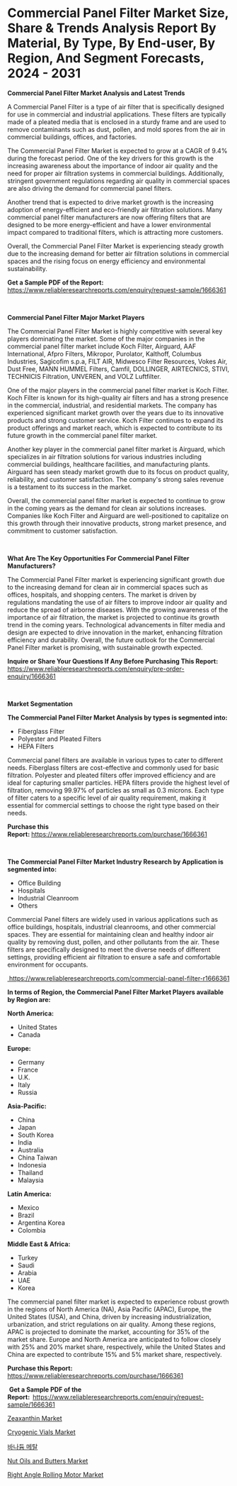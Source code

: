 <p><h1>Commercial Panel Filter Market Size, Share & Trends Analysis Report By Material, By Type, By End-user, By Region, And Segment Forecasts, 2024 - 2031</h1></p><p><strong>Commercial Panel Filter Market Analysis and Latest Trends</strong></p>
<p><p>A Commercial Panel Filter is a type of air filter that is specifically designed for use in commercial and industrial applications. These filters are typically made of a pleated media that is enclosed in a sturdy frame and are used to remove contaminants such as dust, pollen, and mold spores from the air in commercial buildings, offices, and factories.</p><p>The Commercial Panel Filter Market is expected to grow at a CAGR of 9.4% during the forecast period. One of the key drivers for this growth is the increasing awareness about the importance of indoor air quality and the need for proper air filtration systems in commercial buildings. Additionally, stringent government regulations regarding air quality in commercial spaces are also driving the demand for commercial panel filters.</p><p>Another trend that is expected to drive market growth is the increasing adoption of energy-efficient and eco-friendly air filtration solutions. Many commercial panel filter manufacturers are now offering filters that are designed to be more energy-efficient and have a lower environmental impact compared to traditional filters, which is attracting more customers.</p><p>Overall, the Commercial Panel Filter Market is experiencing steady growth due to the increasing demand for better air filtration solutions in commercial spaces and the rising focus on energy efficiency and environmental sustainability.</p></p>
<p><strong>Get a Sample PDF of the Report:&nbsp;</strong> <a href="https://www.reliableresearchreports.com/enquiry/request-sample/1666361">https://www.reliableresearchreports.com/enquiry/request-sample/1666361</a></p>
<p>&nbsp;</p>
<p><strong>Commercial Panel Filter Major Market Players</strong></p>
<p><p>The Commercial Panel Filter Market is highly competitive with several key players dominating the market. Some of the major companies in the commercial panel filter market include Koch Filter, Airguard, AAF International, Afpro Filters, Mikropor, Purolator, Kalthoff, Columbus Industries, Sagicofim s.p.a, FILT AIR, Midwesco Filter Resources, Vokes Air, Dust Free, MANN HUMMEL Filters, Camfil, DOLLINGER, AIRTECNICS, STIVI, TECHNICIS Filtration, UNVEREN, and VOLZ Luftfilter.</p><p>One of the major players in the commercial panel filter market is Koch Filter. Koch Filter is known for its high-quality air filters and has a strong presence in the commercial, industrial, and residential markets. The company has experienced significant market growth over the years due to its innovative products and strong customer service. Koch Filter continues to expand its product offerings and market reach, which is expected to contribute to its future growth in the commercial panel filter market.</p><p>Another key player in the commercial panel filter market is Airguard, which specializes in air filtration solutions for various industries including commercial buildings, healthcare facilities, and manufacturing plants. Airguard has seen steady market growth due to its focus on product quality, reliability, and customer satisfaction. The company's strong sales revenue is a testament to its success in the market.</p><p>Overall, the commercial panel filter market is expected to continue to grow in the coming years as the demand for clean air solutions increases. Companies like Koch Filter and Airguard are well-positioned to capitalize on this growth through their innovative products, strong market presence, and commitment to customer satisfaction.</p></p>
<p>&nbsp;</p>
<p><strong>What Are The Key Opportunities For Commercial Panel Filter Manufacturers?</strong></p>
<p><p>The Commercial Panel Filter market is experiencing significant growth due to the increasing demand for clean air in commercial spaces such as offices, hospitals, and shopping centers. The market is driven by regulations mandating the use of air filters to improve indoor air quality and reduce the spread of airborne diseases. With the growing awareness of the importance of air filtration, the market is projected to continue its growth trend in the coming years. Technological advancements in filter media and design are expected to drive innovation in the market, enhancing filtration efficiency and durability. Overall, the future outlook for the Commercial Panel Filter market is promising, with sustainable growth expected.</p></p>
<p><strong>Inquire or Share Your Questions If Any Before Purchasing This Report:</strong> <a href="https://www.reliableresearchreports.com/enquiry/pre-order-enquiry/1666361">https://www.reliableresearchreports.com/enquiry/pre-order-enquiry/1666361</a></p>
<p>&nbsp;</p>
<p><strong>Market Segmentation</strong></p>
<p><strong>The Commercial Panel Filter Market Analysis by types is segmented into:</strong></p>
<p><ul><li>Fiberglass Filter</li><li>Polyester and Pleated Filters</li><li>HEPA Filters</li></ul></p>
<p><p>Commercial panel filters are available in various types to cater to different needs. Fiberglass filters are cost-effective and commonly used for basic filtration. Polyester and pleated filters offer improved efficiency and are ideal for capturing smaller particles. HEPA filters provide the highest level of filtration, removing 99.97% of particles as small as 0.3 microns. Each type of filter caters to a specific level of air quality requirement, making it essential for commercial settings to choose the right type based on their needs.</p></p>
<p><strong>Purchase this Report:&nbsp;</strong><a href="https://www.reliableresearchreports.com/purchase/1666361">https://www.reliableresearchreports.com/purchase/1666361</a></p>
<p>&nbsp;</p>
<p><strong>The Commercial Panel Filter Market Industry Research by Application is segmented into:</strong></p>
<p><ul><li>Office Building</li><li>Hospitals</li><li>Industrial Cleanroom</li><li>Others</li></ul></p>
<p><p>Commercial Panel filters are widely used in various applications such as office buildings, hospitals, industrial cleanrooms, and other commercial spaces. They are essential for maintaining clean and healthy indoor air quality by removing dust, pollen, and other pollutants from the air. These filters are specifically designed to meet the diverse needs of different settings, providing efficient air filtration to ensure a safe and comfortable environment for occupants.</p></p>
<p><a href="https://www.reliableresearchreports.com/commercial-panel-filter-r1666361">&nbsp;https://www.reliableresearchreports.com/commercial-panel-filter-r1666361</a></p>
<p><strong>In terms of Region, the Commercial Panel Filter Market Players available by Region are:</strong></p>
<p>
    <p> <strong> North America: </strong>
        <ul>
            <li>United States</li>
            <li>Canada</li>
        </ul>
        </p> 
    <p> <strong> Europe: </strong>
        <ul>
            <li>Germany</li>
            <li>France</li>
            <li>U.K.</li>
            <li>Italy</li>
            <li>Russia</li>
        </ul>
        </p> 
    <p> <strong> Asia-Pacific: </strong>
        <ul>
            <li>China</li>
            <li>Japan</li>
            <li>South Korea</li>
            <li>India</li>
            <li>Australia</li>
            <li>China Taiwan</li>
            <li>Indonesia</li>
            <li>Thailand</li>
            <li>Malaysia</li>
        </ul>
        </p> 
    <p> <strong> Latin America: </strong>
        <ul>
            <li>Mexico</li>
            <li>Brazil</li>
            <li>Argentina Korea</li>
            <li>Colombia</li>
        </ul>
        </p> 
    <p> <strong> Middle East & Africa: </strong>
        <ul>
            <li>Turkey</li>
            <li>Saudi</li>
            <li>Arabia</li>
            <li>UAE</li>
            <li>Korea</li>
        </ul>
    </p>
    </p>
<p><p>The commercial panel filter market is expected to experience robust growth in the regions of North America (NA), Asia Pacific (APAC), Europe, the United States (USA), and China, driven by increasing industrialization, urbanization, and strict regulations on air quality. Among these regions, APAC is projected to dominate the market, accounting for 35% of the market share. Europe and North America are anticipated to follow closely with 25% and 20% market share, respectively, while the United States and China are expected to contribute 15% and 5% market share, respectively.</p></p>
<p><strong>Purchase this Report: </strong><a href="https://www.reliableresearchreports.com/purchase/1666361">https://www.reliableresearchreports.com/purchase/1666361</a></p>
<p>&nbsp;<strong>Get a Sample PDF of the Report:&nbsp;&nbsp;</strong><a href="https://www.reliableresearchreports.com/enquiry/request-sample/1666361">https://www.reliableresearchreports.com/enquiry/request-sample/1666361</a></p>
<p><strong></strong></p>
<p><p><a href="https://www.linkedin.com/pulse/zeaxanthin-market-outlook-industry-overview-forecast-n5pxc?trackingId=bpA2stGtManBB8lezNL%2Bww%3D%3D">Zeaxanthin Market</a></p><p><a href="https://medium.com/@abdulkoss1914/analyzing-cryogenic-vials-market-global-industry-perspective-and-forecast-2024-to-2031-33294bb82fb1">Cryogenic Vials Market</a></p><p><a href="https://github.com/garnett961902/Market-Research-Report-List-1/blob/main/257353336687.md">바나듐 메탈</a></p><p><a href="https://www.linkedin.com/pulse/nut-oils-butters-market-research-report-its-history-jyg7c?trackingId=mBeJbhChDr4b0Sin%2FAMYUQ%3D%3D">Nut Oils and Butters Market</a></p><p><a href="https://github.com/julyju69/Market-Research-Report-List-3/blob/main/right-angle-rolling-motor-market.md">Right Angle Rolling Motor Market</a></p></p>